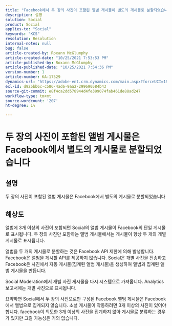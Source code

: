 ```yaml
---
title: "Facebook에서 두 장의 사진이 포함된 앨범 게시물이 별도의 게시물로 분할되었습니다."
description: 설명
solution: Social
product: Social
applies-to: "Social"
keywords: "KCS"
resolution: Resolution
internal-notes: null
bug: false
article-created-by: Roxann McGlumphy
article-created-date: "10/25/2021 7:53:53 PM"
article-published-by: Roxann McGlumphy
article-published-date: "10/25/2021 7:54:36 PM"
version-number: 1
article-number: KA-17529
dynamics-url: "https://adobe-ent.crm.dynamics.com/main.aspx?forceUCI=1&pagetype=entityrecord&etn=knowledgearticle&id=1b947846-cd35-ec11-b6e6-000d3a3485ea"
exl-id: d925bb6c-c586-4ad6-9aa2-299690584b43
source-git-commit: e8f4ca2dd578944d4fe399074fab461de88ad247
workflow-type: tm+mt
source-wordcount: '207'
ht-degree: 1%

---
```


# 두 장의 사진이 포함된 앨범 게시물은 Facebook에서 별도의 게시물로 분할되었습니다

## 설명

두 장의 사진이 포함된 앨범 게시물은 Facebook에서 별도의 게시물로 분할되었습니다

## 해상도


앨범에 3개 이상의 사진이 포함되면 Social의 앨범 게시물이 Facebook의 단일 게시물로 표시됩니다. 두 장의 사진만 포함하는 앨범 게시물에서는 게시물이 항상 두 개의 개별 게시물로 표시됩니다.

앨범을 두 개의 게시물로 분할하는 것은 Facebook API 제한에 의해 발생합니다. Facebook은 앨범을 게시할 API를 제공하지 않습니다. Social은 개별 사진을 전송하고 Facebook은 사진에서 자동 게시물(집계된 앨범 게시물)을 생성하여 앨범과 집계된 앨범 게시물을 만듭니다.

Social Moderation에서 개별 사진 게시물을 다시 시스템으로 가져옵니다. Analytics 보고서에는 개별 사진으로 표시됩니다.

요약하면 Social에서 두 장의 사진으로만 구성된 Facebook 앨범 게시물은 Facebook에서 앨범으로 집계되지 않습니다. 소셜 게시물이 작동하려면 3개 이상의 사진이 있어야 합니다. facebook이 의도한 3개 이상의 사진을 집계하지 않아 게시물로 분류하는 경우가 있지만 그럴 가능성은 거의 없습니다.
